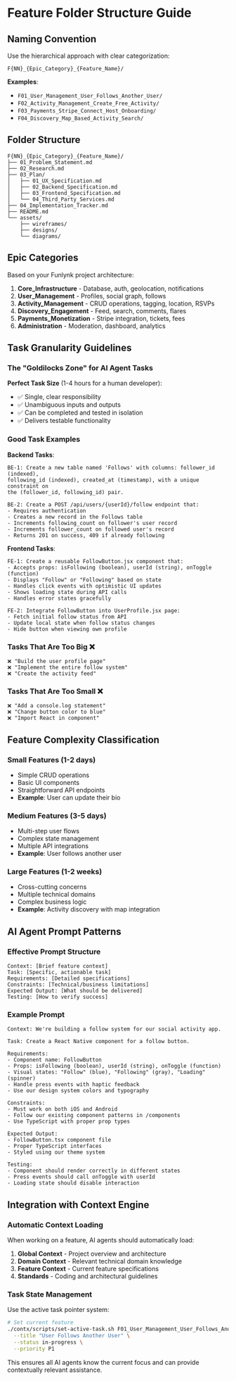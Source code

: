 # Feature Folder Structure Guide

## Naming Convention

Use the hierarchical approach with clear categorization:

```
F{NN}_{Epic_Category}_{Feature_Name}/
```

**Examples**:
- `F01_User_Management_User_Follows_Another_User/`
- `F02_Activity_Management_Create_Free_Activity/`
- `F03_Payments_Stripe_Connect_Host_Onboarding/`
- `F04_Discovery_Map_Based_Activity_Search/`

## Folder Structure

```
F{NN}_{Epic_Category}_{Feature_Name}/
├── 01_Problem_Statement.md
├── 02_Research.md
├── 03_Plan/
│   ├── 01_UX_Specification.md
│   ├── 02_Backend_Specification.md
│   ├── 03_Frontend_Specification.md
│   └── 04_Third_Party_Services.md
├── 04_Implementation_Tracker.md
├── README.md
└── assets/
    ├── wireframes/
    ├── designs/
    └── diagrams/
```

## Epic Categories

Based on your Funlynk project architecture:

1. **Core_Infrastructure** - Database, auth, geolocation, notifications
2. **User_Management** - Profiles, social graph, follows
3. **Activity_Management** - CRUD operations, tagging, location, RSVPs
4. **Discovery_Engagement** - Feed, search, comments, flares
5. **Payments_Monetization** - Stripe integration, tickets, fees
6. **Administration** - Moderation, dashboard, analytics

## Task Granularity Guidelines

### The "Goldilocks Zone" for AI Agent Tasks

**Perfect Task Size** (1-4 hours for a human developer):
- ✅ Single, clear responsibility
- ✅ Unambiguous inputs and outputs  
- ✅ Can be completed and tested in isolation
- ✅ Delivers testable functionality

### Good Task Examples

**Backend Tasks**:
```
BE-1: Create a new table named 'Follows' with columns: follower_id (indexed), 
following_id (indexed), created_at (timestamp), with a unique constraint on 
the (follower_id, following_id) pair.

BE-2: Create a POST /api/users/{userId}/follow endpoint that:
- Requires authentication
- Creates a new record in the Follows table
- Increments following_count on follower's user record
- Increments follower_count on followed user's record
- Returns 201 on success, 409 if already following
```

**Frontend Tasks**:
```
FE-1: Create a reusable FollowButton.jsx component that:
- Accepts props: isFollowing (boolean), userId (string), onToggle (function)
- Displays "Follow" or "Following" based on state
- Handles click events with optimistic UI updates
- Shows loading state during API calls
- Handles error states gracefully

FE-2: Integrate FollowButton into UserProfile.jsx page:
- Fetch initial follow status from API
- Update local state when follow status changes
- Hide button when viewing own profile
```

### Tasks That Are Too Big ❌

```
❌ "Build the user profile page"
❌ "Implement the entire follow system"  
❌ "Create the activity feed"
```

### Tasks That Are Too Small ❌

```
❌ "Add a console.log statement"
❌ "Change button color to blue"
❌ "Import React in component"
```

## Feature Complexity Classification

### Small Features (1-2 days)
- Simple CRUD operations
- Basic UI components
- Straightforward API endpoints
- **Example**: User can update their bio

### Medium Features (3-5 days)  
- Multi-step user flows
- Complex state management
- Multiple API integrations
- **Example**: User follows another user

### Large Features (1-2 weeks)
- Cross-cutting concerns
- Multiple technical domains
- Complex business logic
- **Example**: Activity discovery with map integration

## AI Agent Prompt Patterns

### Effective Prompt Structure

```
Context: [Brief feature context]
Task: [Specific, actionable task]
Requirements: [Detailed specifications]
Constraints: [Technical/business limitations]
Expected Output: [What should be delivered]
Testing: [How to verify success]
```

### Example Prompt

```
Context: We're building a follow system for our social activity app.

Task: Create a React Native component for a follow button.

Requirements:
- Component name: FollowButton
- Props: isFollowing (boolean), userId (string), onToggle (function)
- Visual states: "Follow" (blue), "Following" (gray), "Loading" (spinner)
- Handle press events with haptic feedback
- Use our design system colors and typography

Constraints:
- Must work on both iOS and Android
- Follow our existing component patterns in /components
- Use TypeScript with proper prop types

Expected Output:
- FollowButton.tsx component file
- Proper TypeScript interfaces
- Styled using our theme system

Testing:
- Component should render correctly in different states
- Press events should call onToggle with userId
- Loading state should disable interaction
```

## Integration with Context Engine

### Automatic Context Loading

When working on a feature, AI agents should automatically load:

1. **Global Context** - Project overview and architecture
2. **Domain Context** - Relevant technical domain knowledge
3. **Feature Context** - Current feature specifications
4. **Standards** - Coding and architectural guidelines

### Task State Management

Use the active task pointer system:

```bash
# Set current feature
./contx/scripts/set-active-task.sh F01_User_Management_User_Follows_Another_User \
  --title "User Follows Another User" \
  --status in-progress \
  --priority P1
```

This ensures all AI agents know the current focus and can provide contextually relevant assistance.
